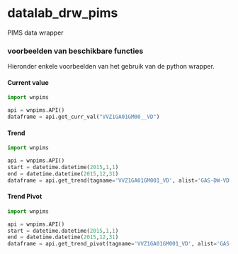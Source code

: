 # datalab_drw_pims
PIMS data wrapper

### voorbeelden van beschikbare functies 
Hieronder enkele voorbeelden van het gebruik van de python wrapper.

#### Current value
```python
import wnpims

api = wnpims.API()
dataframe = api.get_curr_val("VVZ1GA01GM00__VD")
```

#### Trend
```python
import wnpims

api = wnpims.API()
start = datetime.datetime(2015,1,1)
end = datetime.datetime(2015,12,31)
dataframe = api.get_trend(tagname='VVZ1GA01GM001_VD', alist='GAS-DW-VD', start=start, end=end)
```

#### Trend Pivot
```python
import wnpims

api = wnpims.API()
start = datetime.datetime(2015,1,1)
end = datetime.datetime(2015,12,31)
dataframe = api.get_trend_pivot(tagname='VVZ1GA01GM001_VD', alist='GAS-DW-VD', start=start, end=end)
```
